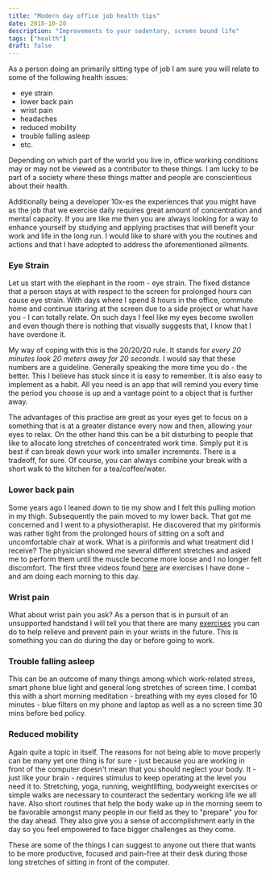```yaml
---
title: "Modern day office job health tips"
date: 2018-10-20
description: "Improvements to your sedentary, screen bound life"
tags: ["health"]
draft: false
---
```


As a person doing an primarily sitting type of job I am sure you will relate to some of the following health issues:

* eye strain
* lower back pain
* wrist pain
* headaches
* reduced mobility
* trouble falling asleep
* etc.

Depending on which part of the world you live in, office working conditions may or may not be viewed as a contributor to these things. I am lucky to be part of a society where these things matter and people are conscientious about their health.

Additionally being a developer 10x-es the experiences that you might have as the job that we exercise daily requires great amount of concentration and mental capacity. If you are like me then you are always looking for a way to enhance yourself by studying and applying practises that will benefit your work and life in the long run. I would like to share with you the routines and actions and that I have adopted to address the aforementioned ailments. 

### Eye Strain

Let us start with the elephant in the room - eye strain. The fixed distance that a person stays at with respect to the screen for prolonged hours can cause eye strain. With days where I spend 8 hours in the office, commute home and continue staring at the screen due to a side project or what have you - I can totally relate. On such days I feel like my eyes become swollen and even though there is nothing that visually suggests that, I know that I have overdone it.

My way of coping with this is the 20/20/20 rule. It stands for _every 20 minutes look 20 meters away for 20 seconds_. I would say that these numbers are a guideline. Generally speaking the more time you do - the better. This I believe has stuck since it is easy to remember. It is also easy to implement as a habit. All you need is an app that will remind you every time the period you choose is up and a vantage point to a object that is further away. 

The advantages of this practise are great as your eyes get to focus on a something that is at a greater distance every now and then, allowing your eyes to relax. On the other hand this can be a bit disturbing to people that like to allocate long stretches of concentrated work time. Simply put it is best if can break down your work into smaller increments. There is a tradeoff, for sure. Of course, you can always combine your break with a short walk to the kitchen for a tea/coffee/water.

### Lower back pain

Some years ago I leaned down to tie my show and I felt this pulling motion in my thigh. Subsequently the pain moved to my lower back. That got me concerned and I went to a physiotherapist. He discovered that my piriformis was rather tight from the prolonged hours of sitting on a soft and uncomfortable chair at work. What is a piriformis and what treatment did I receive? The physician showed me several different stretches and asked me to perform them until the muscle become more loose and I no longer felt discomfort. The first three videos found [here](https://livelovefruit.com/deep-piriformis-stretch-get-rid-of-sciatica/) are exercises I have done - and am doing each morning to this day.

### Wrist pain

What about wrist pain you ask? As a person that is in pursuit of an unsupported handstand I will tell you that there are many [exercises](https://www.youtube.com/watch?v=mSZWSQSSEjE) you can do to help relieve and prevent pain in your wrists in the future. This is something you can do during the day or before going to work. 

### Trouble falling asleep

This can be an outcome of many things among which work-related stress, smart phone blue light and general long stretches of screen time. I combat this with a short morning meditation - breathing with my eyes closed for 10 minutes - blue filters on my phone and laptop as well as a no screen time 30 mins before bed policy.

### Reduced mobility

Again quite a topic in itself. The reasons for not being able to move properly can be many yet one thing is for sure - just because you are working in front of the computer doesn't mean that you should neglect your body. It - just like your brain - requires stimulus to keep operating at the level you need it to. Stretching, yoga, running, weightlifting, bodyweight exercises or simple walks are necessary to counteract the sedentary working life we all have. Also short routines that help the body wake up in the morning seem to be favorable amongst many people in our field as they to "prepare" you for the day ahead. They also give you a sense of accomplishment early in the day so you feel empowered to face bigger challenges as they come.

These are some of the things I can suggest to anyone out there that wants to be more productive, focused and pain-free at their desk during those long stretches of sitting in front of the computer.
